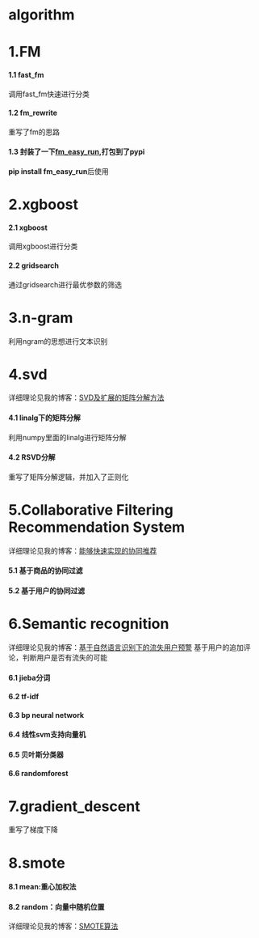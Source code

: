 # algorithm
# 1.FM
#### 1.1 fast_fm
调用fast_fm快速进行分类
#### 1.2 fm_rewrite
重写了fm的思路
#### 1.3 封装了一下[fm_easy_run](https://pypi.python.org/pypi?:action=display&name=fm_easy_run&version=0.0.1),打包到了pypi
**pip install fm_easy_run**后使用

# 2.xgboost
#### 2.1 xgboost
调用xgboost进行分类
#### 2.2 gridsearch
通过gridsearch进行最优参数的筛选

# 3.n-gram
利用ngram的思想进行文本识别

# 4.svd
详细理论见我的博客：[SVD及扩展的矩阵分解方法](http://shataowei.com/2017/08/27/SVD及扩展的矩阵分解方法/)
#### 4.1 linalg下的矩阵分解
利用numpy里面的linalg进行矩阵分解
#### 4.2 RSVD分解
重写了矩阵分解逻辑，并加入了正则化

# 5.Collaborative Filtering Recommendation System 
详细理论见我的博客：[能够快速实现的协同推荐](http://shataowei.com/2017/12/01/能够快速实现的协同推荐/)
#### 5.1 基于商品的协同过滤
#### 5.2 基于用户的协同过滤

# 6.Semantic recognition
详细理论见我的博客：[基于自然语言识别下的流失用户预警](http://shataowei.com/2017/08/15/基于自然语言识别下的流失用户预警/)
基于用户的追加评论，判断用户是否有流失的可能
#### 6.1 jieba分词
#### 6.2 tf-idf
#### 6.3 bp neural network
#### 6.4 线性svm支持向量机
#### 6.5 贝叶斯分类器
#### 6.6 randomforest

# 7.gradient_descent
重写了梯度下降

# 8.smote
#### 8.1 mean:重心加权法
#### 8.2 random：向量中随机位置
详细理论见我的博客：[SMOTE算法](http://shataowei.com/2017/12/01/SMOTE算法/)